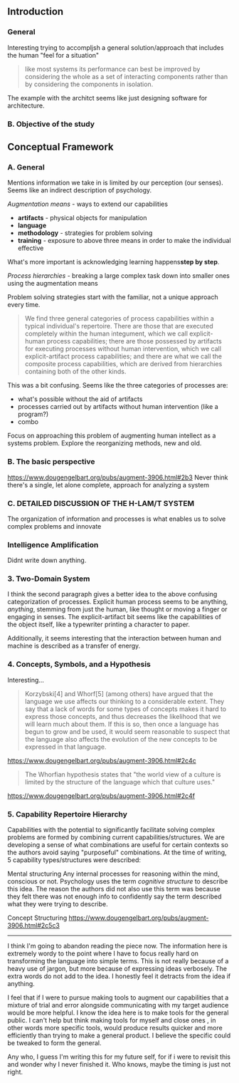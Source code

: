 ## Introduction
### General
Interesting trying to accompljsh a general solution/approach that includes the human "feel for a situation"

> like most systems its performance can best be improved by considering the whole as a set of interacting components rather than by considering the components in isolation.

The example with the architct seems like just designing software for architecture.

### B. Objective of the study

## Conceptual Framework
### A. General
Mentions information we take in is limited by our perception (our senses).
Seems like an indirect description of  psychology.

*Augmentation means* - ways to extend our capabilities 
- **artifacts** - physical objects for manipulation 
- **language**
- **methodology** - strategies for problem solving
- **training** - exposure to above three means in order to make the individual effective

What's more important is acknowledging learning happens**step by step**.

*Process hierarchies* - breaking a large complex task down into smaller ones using the augmentation means

Problem solving strategies start with the familiar, not a unique approach every time.

> We find three general categories of process capabilities within a typical individual's repertoire. There are those that are executed completely within the human integument, which we call explicit-human process capabilities; there are those possessed by artifacts for executing processes without human intervention, which we call explicit-artifact process capabilities; and there are what we call the composite process capabilities, which are derived from hierarchies containing both of the other kinds.

This was a bit confusing.
Seems like the three categories of processes are:
- what's possible without the aid of artifacts
- processes carried out by artifacts without human intervention (like a program?)
- combo

Focus on approaching this problem of augmenting human intellect as a systems problem.
Explore the reorganizing methods, new and old.

### B. The basic perspective

https://www.dougengelbart.org/pubs/augment-3906.html#2b3
Never think there's a single, let alone complete, approach for analyzing a system 

### C. DETAILED DISCUSSION OF THE H-LAM/T SYSTEM

The organization of information and processes is what enables us to solve complex problems and innovate

### Intelligence Amplification
Didnt write down anything.

### 3. Two-Domain System
I think the second paragraph gives a better idea to the above confusing categorization of processes.
Explicit human process seems to be anything, *anything*, stemming from just the human, like thought or moving a finger or engaging in senses.
The explicit-artifact bit seems like the capabilities of the object itself, like a typewriter printing a character to paper.

Additionally, it seems interesting that the interaction between human and machine is described as a transfer of energy.

### 4. Concepts, Symbols, and a Hypothesis

Interesting...

> Korzybski[4] and Whorf[5] (among others) have argued that the language we use affects our thinking to a considerable extent. They say that a lack of words for some types of concepts makes it hard to express those concepts, and thus decreases the likelihood that we will learn much about them. If this is so, then once a language has begun to grow and be used, it would seem reasonable to suspect that the language also affects the evolution of the new concepts to be expressed in that language.

https://www.dougengelbart.org/pubs/augment-3906.html#2c4c

> The Whorfian hypothesis states that "the world view of a culture is limited by the structure of the language which that culture uses."

https://www.dougengelbart.org/pubs/augment-3906.html#2c4f

### 5. Capability Repertoire Hierarchy
Capabilities with the potential to significantly facilitate solving complex problems are formed by combining current capabilities/structures.
We are developing a sense of what combinations are useful for certain contexts so the authors avoid saying "purposeful" combinations.
At the time of writing, 5 capability types/structures were described:

Mental structuring
Any internal processes for reasoning within the mind, conscious or not.
Psychology uses the term *cognitive structure* to describe this idea.
The reason the authors did not also use this term was because they felt there was not enough info to confidently say the term described what they were trying to describe.

Concept Structuring
https://www.dougengelbart.org/pubs/augment-3906.html#2c5c3



---

I think I'm going to abandon reading the piece now. The information here is extremely wordy to the point where I have to focus really hard on transforming the language into simple terms. This is not really because of a heavy use of jargon, but more because of expressing ideas verbosely. The extra words do not add to the idea. I honestly feel it detracts  from the idea if anything. 

I feel that if I were to pursue making tools to augment our capabilities that a mixture of trial and error alongside communicating with my target audience would be more helpful. I know the idea here is to make tools for the general public. I can't help but think making tools for myself and close ones , in other words more specific tools, would produce results quicker and more efficiently than trying to make a general product. I believe the specific could be tweaked to form the general. 

Any who, I guess I'm writing this for my future self, for if i were to revisit this and wonder why I never finished it. Who knows, maybe the timing is just not right.

